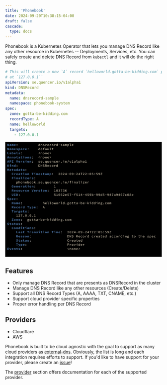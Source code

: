 ```yaml
---
title: 'Phonebook'
date: 2024-09-20T10:38:15-04:00
draft: false
cascade:
  type: docs
---
```


Phonebook is a Kubernetes Operator that lets you manage DNS Record like any other resource in Kubernetes -- Deployments, Services, etc. You can safely create and delete DNS Record from `kubectl` and it will do the right thing.

```yaml
# This will create a new `A` record `helloworld.gotta-be-kidding.com` pointing
# at `127.0.0.1``
apiVersion: se.quencer.io/v1alpha1
kind: DNSRecord
metadata:
  name: dnsrecord-sample
  namespace: phonebook-system
spec:
  zone: gotta-be-kidding.com
  recordType: A
  name: helloworld
  targets:
    - 127.0.0.1
```

![A DNS Record](status.png)

## Features

- Only manage DNS Record that are presents as DNSRecord in the cluster
- Manage DNS Record like any other resources (Create/Delete)
- Support all DNS Record Types (A, AAAA, TXT, CNAME, etc.)
- Support cloud provider specific properties 
- Proper error handling per DNS Record

## Providers

- Cloudflare
- AWS

Phonebook is built to be cloud agnostic with the goal to support as many cloud providers as [external-dns](https://github.com/kubernetes-sigs/external-dns). Obviously, the list is long and each integration requires efforts to support. If you'd like to have support for your provider, please create an [issue](https://github.com/pier-oliviert/phonebook/issues/new)!

The [provider](/providers) section offers documentation for each of the supported provider.
